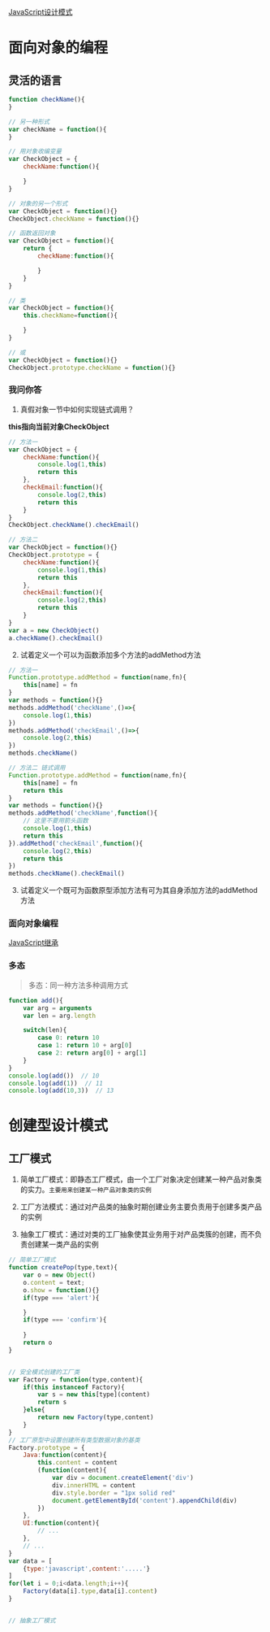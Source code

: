 [JavaScript设计模式](https://kingyinliang.github.io/PDF/JavaScript%E8%AE%BE%E8%AE%A1%E6%A8%A1%E5%BC%8F.pdf)

# 面向对象的编程

## 灵活的语言

```javascript
function checkName(){
}

// 另一种形式
var checkName = function(){
}

// 用对象收编变量
var CheckObject = {
    checkName:function(){

    }
}

// 对象的另一个形式
var CheckObject = function(){}
CheckObject.checkName = function(){}

// 函数返回对象
var CheckObject = function(){
    return {
        checkName:function(){

        }
    }
}

// 类
var CheckObject = function(){
    this.checkName=function(){

    }
}

// 或
var CheckObject = function(){}
CheckObject.prototype.checkName = function(){}
```

### 我问你答

1. 真假对象一节中如何实现链式调用？

**this指向当前对象CheckObject**

```javascript
// 方法一
var CheckObject = {
    checkName:function(){
        console.log(1,this)
        return this
    },
    checkEmail:function(){
        console.log(2,this)
        return this
    }
}
CheckObject.checkName().checkEmail()

// 方法二
var CheckObject = function(){}
CheckObject.prototype = {
    checkName:function(){
        console.log(1,this)
        return this
    },
    checkEmail:function(){
        console.log(2,this)
        return this
    }
}
var a = new CheckObject()
a.checkName().checkEmail()

```

2. 试着定义一个可以为函数添加多个方法的addMethod方法

```javascript
// 方法一
Function.prototype.addMethod = function(name,fn){
    this[name] = fn
}
var methods = function(){}
methods.addMethod('checkName',()=>{
    console.log(1,this)
})
methods.addMethod('checkEmail',()=>{
    console.log(2,this)
})
methods.checkName()

// 方法二 链式调用
Function.prototype.addMethod = function(name,fn){
    this[name] = fn
    return this
}
var methods = function(){}
methods.addMethod('checkName',function(){
    // 这里不要用箭头函数
    console.log(1,this)
    return this
}).addMethod('checkEmail',function(){
    console.log(2,this)
    return this
})
methods.checkName().checkEmail()
```

3. 试着定义一个既可为函数原型添加方法有可为其自身添加方法的addMethod方法

### 面向对象编程

[JavaScript继承](https://github.com/1684838553/webTips/blob/master/%E5%89%8D%E7%AB%AF%E9%A2%98%E9%9B%86%E6%95%B4%E7%90%86/JavaScript/JavaScript%E7%BB%A7%E6%89%BF.md)

### 多态

> 多态：同一种方法多种调用方式

```javascript
function add(){
    var arg = arguments
    var len = arg.length

    switch(len){
        case 0: return 10
        case 1: return 10 + arg[0]
        case 2: return arg[0] + arg[1]
    }
}
console.log(add())  // 10
console.log(add(1))  // 11
console.log(add(10,3))  // 13
```

# 创建型设计模式

## 工厂模式

1. 简单工厂模式：即静态工厂模式，由一个工厂对象决定创建某一种产品对象类的实力。`主要用来创建某一种产品对象类的实例`

2. 工厂方法模式：通过对产品类的抽象时期创建业务主要负责用于创建多类产品的实例

3. 抽象工厂模式：通过对类的工厂抽象使其业务用于对产品类簇的创建，而不负责创建某一类产品的实例


```javascript
// 简单工厂模式
function createPop(type,text){
    var o = new Object()
    o.content = text;
    o.show = function(){}
    if(type === 'alert'){

    }
    if(type === 'confirm'){
        
    }
    return o
}


// 安全模式创建的工厂类
var Factory = function(type,content){
    if(this instanceof Factory){
        var s = new this[type](content)
        return s
    }else{
        return new Factory(type,content)
    }
}
// 工厂原型中设置创建所有类型数据对象的基类
Factory.prototype = {
    Java:function(content){
        this.content = content
        (function(content){
            var div = document.createElement('div')
            div.innerHTML = content
            div.style.border = "1px solid red"
            document.getElementById('content').appendChild(div)
        })
    },
    UI:function(content){
        // ...
    },
    // ...
}
var data = [
    {type:'javascript',content:'.....'}
]
for(let i = 0;i<data.length;i++){
    Factory(data[i].type,data[i].content)
}


// 抽象工厂模式

```


